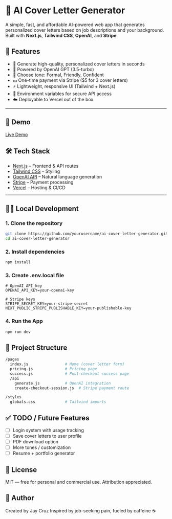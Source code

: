# 📝 AI Cover Letter Generator

A simple, fast, and affordable AI-powered web app that generates personalized cover letters based on job descriptions and your background. Built with **Next.js**, **Tailwind CSS**, **OpenAI**, and **Stripe**.

## 🚀 Features

- 🎯 Generate high-quality, personalized cover letters in seconds
- 🤖 Powered by OpenAI GPT (3.5-turbo)
- 💬 Choose tone: Formal, Friendly, Confident
- 💵 One-time payment via Stripe (\$5 for 3 cover letters)
- ⚡ Lightweight, responsive UI (Tailwind + Next.js)
- 🔐 Environment variables for secure API access
- ☁️ Deployable to Vercel out of the box

---

## 📸 Demo

[Live Demo](https://cover-letter-generator-pied.vercel.app/)

## 🛠 Tech Stack

- [Next.js](https://nextjs.org/) – Frontend & API routes
- [Tailwind CSS](https://tailwindcss.com/) – Styling
- [OpenAI API](https://platform.openai.com/docs/introduction) – Natural language generation
- [Stripe](https://stripe.com/) – Payment processing
- [Vercel](https://vercel.com/) – Hosting & CI/CD

---

## 🧑‍💻 Local Development

### 1. Clone the repository

```bash
git clone https://github.com/yourusername/ai-cover-letter-generator.git
cd ai-cover-letter-generator
```

### 2. Install dependencies

```bash
npm install
```

### 3. Create .env.local file

```env
# OpenAI API key
OPENAI_API_KEY=your-openai-key

# Stripe keys
STRIPE_SECRET_KEY=your-stripe-secret
NEXT_PUBLIC_STRIPE_PUBLISHABLE_KEY=your-publishable-key
```

### 4. Run the App

```bash
npm run dev
```

## 📁 Project Structure

```bash
/pages
  index.js                # Home (cover letter form)
  pricing.js              # Pricing page
  success.js              # Post-checkout success page
  /api
    generate.js           # OpenAI integration
    create-checkout-session.js  # Stripe payment route

/styles
  globals.css             # Tailwind imports
```

## ✅ TODO / Future Features

- [ ] Login system with usage tracking
- [ ] Save cover letters to user profile
- [ ] PDF download option
- [ ] More tones / customization
- [ ] Resume + portfolio generator

## 🧠 License

MIT — free for personal and commercial use. Attribution appreciated.

## 🙋 Author

Created by Jay Cruz
Inspired by job-seeking pain, fueled by caffeine ☕️
